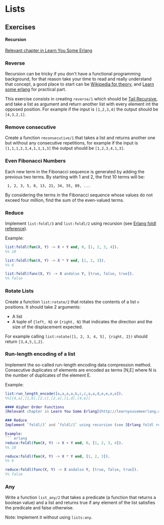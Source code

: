 # Lists

## Exercises

#### Recursion
[Relevant chapter in Learn You Some Erlang](http://learnyousomeerlang.com/recursion)

### Reverse
Recursion can be tricky if you don't have a functional programming
background, for that reason take your time to read and really understand
that concept, a good place to start can be
[Wikipedia for theory](https://en.wikipedia.org/wiki/Recursion_(computer_science)),
and [Learn some erlang](http://learnyousomeerlang.com/recursion) for
practical part.

This exercise consists in creating `reverse/1` which should be
[Tail Recursive](https://stackoverflow.com/questions/33923/what-is-tail-recursion),
and take a list as argument and return another list with every element
int the opposed position. For example if the input is `[1,2,3,4]` the
output should be `[4,3,2,1]`.

### Remove consecutive
Create a function `rmconsecutive/1` that takes a list and returns
another one but without any consecutive repetitions, for example if
the input is `[1,1,1,2,3,4,1,1,1,3]` the output should be `[1,2,3,4,1,3]`.

### Even Fibonacci Numbers
Each new term in the Fibonacci sequence is generated by adding the previous two terms. By starting with 1 and 2, the first 10 terms will be:

` 1, 2, 3, 5, 8, 13, 21, 34, 55, 89, ...`

By considering the terms in the Fibonacci sequence whose values do not exceed four million, find the sum of the even-valued terms.

### Reduce
Implement `list:foldl/3` and `list:foldl/2` using recursion (see [Erlang foldl reference](http://erlang.org/doc/man/lists.html#foldl-3)).

Example:
``` erlang
list:foldl(fun(X, Y) -> X + Y end, 0, [1, 2, 3, 4]).
%% 10

list:foldl(fun(X, Y) -> X * Y end, [1, 2, 3]).
%% 6

list:foldl(func(X, Y) -> X andalso Y, [true, false, true]).
%% false
```

### Rotate Lists
Create a function `list:rotate/2` that rotates the contents of a
list `n` positions. It should take 2 arguments:

- A list
- A tuple of `{left, N}` or `{right, N}` that indicates the direction
  and the size of the displacement expected.

For example calling `list:rotate([1, 2, 3, 4, 5], {right, 2})` should
return `[3,4,5,1,2]`.

### Run-length encoding of a list
Implement the so-called run-length encoding data compression method. Consecutive duplicates of elements are encoded as terms [N,E] where N is the number of duplicates of the element E.

Example:

``` erlang
list:run_length_encode([a,a,a,a,b,c,c,a,a,d,e,e,e,e]).
%%[[4,a],[1,b],[2,c],[2,a],[1,d],[4,e]]

#### Higher Order Functions
[Relevant chapter in Learn You Some Erlang](http://learnyousomeerlang.com/higher-order-functions)

### Reduce
Implement `foldl/3` and `foldl/2` using recursion (see [Erlang foldl reference](http://erlang.org/doc/man/lists.html#foldl-3)).

Example:
``` erlang
reduce:foldl(fun(X, Y) -> X + Y end, 0, [1, 2, 3, 4]).
%% 10

reduce:foldl(fun(X, Y) -> X * Y end, [1, 2, 3]).
%% 6

reduce:foldl(func(X, Y) -> X andalso Y, [true, false, true]).
%% false
```

### Any
Write a function `list_any/2` that takes a predicate (a function that returns a boolean value) and a list and returns true if any element of the list satisfies the predicate and false otherwise.

Note: Implement it without using `lists:any`.
